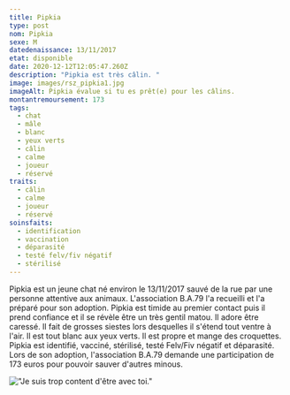 ```yaml
---
title: Pipkia
type: post
nom: Pipkia
sexe: M
datedenaissance: 13/11/2017
etat: disponible
date: 2020-12-12T12:05:47.260Z
description: "Pipkia est très câlin. "
image: images/rsz_pipkia1.jpg
imageAlt: Pipkia évalue si tu es prêt(e) pour les câlins.
montantremoursement: 173
tags:
  - chat
  - mâle
  - blanc
  - yeux verts
  - câlin
  - calme
  - joueur
  - réservé
traits:
  - câlin
  - calme
  - joueur
  - réservé
soinsfaits:
  - identification
  - vaccination
  - déparasité
  - testé felv/fiv négatif
  - stérilisé
---
```

Pipkia est un jeune chat né environ le 13/11/2017 sauvé de la rue par une personne attentive aux animaux. L'association B.A.79 l'a recueilli et l'a préparé pour son adoption. Pipkia est timide au premier contact puis il prend confiance et il se révèle être un très gentil matou. Il adore être caressé. Il fait de grosses siestes lors desquelles il s'étend tout ventre à l'air. Il est tout blanc aux yeux verts. Il est propre et mange des croquettes. Pipkia est identifié, vacciné, stérilisé, testé Felv/Fiv négatif et déparasité. Lors de son adoption, l'association B.A.79 demande une participation de 173 euros pour pouvoir sauver d'autres minous.

![](images/rsz_pipkia2.jpg "\"Je suis trop content d'être avec toi.\"")